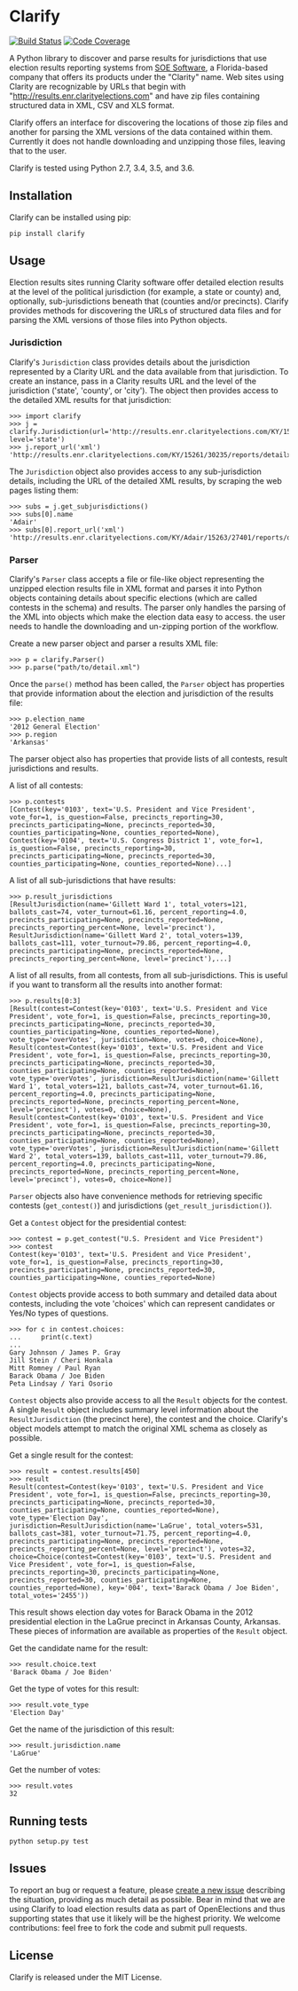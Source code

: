 Clarify
=======

[![Build Status](https://travis-ci.org/openelections/clarify.svg?branch=master)](https://travis-ci.org/openelections/clarify)
[![Code Coverage](https://codecov.io/gh/openelections/clarify/branch/master/graph/badge.svg)](https://codecov.io/gh/openelections/clarify)

A Python library to discover and parse results for jurisdictions that use election results reporting systems from [SOE Software](http://www.soesoftware.com/product/clarity-election-night-reporting/), a Florida-based company that offers its products under the "Clarity" name. Web sites using Clarity are recognizable by URLs that begin with "http://results.enr.clarityelections.com" and have zip files containing structured data in XML, CSV and XLS format.

Clarify offers an interface for discovering the locations of those zip files and another for parsing the XML versions of the data contained within them. Currently it does not handle downloading and unzipping those files, leaving that to the user.

Clarify is tested using Python 2.7, 3.4, 3.5, and 3.6.

Installation
-------------

Clarify can be installed using pip:

```
pip install clarify
```

Usage
-----

Election results sites running Clarity software offer detailed election results at the level of the political jurisdiction (for example, a state or county) and, optionally, sub-jurisdictions beneath that (counties and/or precincts). Clarify provides methods for discovering the URLs of structured data files and for parsing the XML versions of those files into Python objects.

### Jurisdiction

Clarify's `Jurisdiction` class provides details about the jurisdiction represented by a Clarity URL and the data available from that jurisdiction. To create an instance, pass in a Clarity results URL and the level of the jurisdiction ('state', 'county', or 'city'). The object then provides access to the detailed XML results for that jurisdiction:

```
>>> import clarify
>>> j = clarify.Jurisdiction(url='http://results.enr.clarityelections.com/KY/15261/30235/en/summary.html', level='state')
>>> j.report_url('xml')
'http://results.enr.clarityelections.com/KY/15261/30235/reports/detailxml.zip'
```

The `Jurisdiction` object also provides access to any sub-jurisdiction details, including the URL of the detailed XML results, by scraping the web pages listing them:

```
>>> subs = j.get_subjurisdictions()
>>> subs[0].name
'Adair'
>>> subs[0].report_url('xml')
'http://results.enr.clarityelections.com/KY/Adair/15263/27401/reports/detailxml.zip'
```

### Parser

Clarify's `Parser` class accepts a file or file-like object representing the unzipped election results file in XML format and parses it into Python objects containing details about specific elections (which are called contests in the schema) and results.  The parser only handles the parsing of the XML into objects which make the election data easy to access.  the user needs to handle the downloading and un-zipping portion of the workflow.

Create a new parser object and parser a results XML file:

```
>>> p = clarify.Parser()
>>> p.parse("path/to/detail.xml")
```

Once the ``parse()`` method has been called, the `Parser` object has properties that provide information about the election and jurisdiction of the results file:

```
>>> p.election_name
'2012 General Election'
>>> p.region
'Arkansas'
```

The parser object also has properties that provide lists of all contests, result jurisdictions and results.

A list of all contests:


```
>>> p.contests
[Contest(key='0103', text='U.S. President and Vice President', vote_for=1, is_question=False, precincts_reporting=30, precincts_participating=None, precincts_reported=30, counties_participating=None, counties_reported=None), Contest(key='0104', text='U.S. Congress District 1', vote_for=1, is_question=False, precincts_reporting=30, precincts_participating=None, precincts_reported=30, counties_participating=None, counties_reported=None)...]
```

A list of all sub-jurisdictions that have results:

```
>>> p.result_jurisdictions
[ResultJurisdiction(name='Gillett Ward 1', total_voters=121, ballots_cast=74, voter_turnout=61.16, percent_reporting=4.0, precincts_participating=None, precincts_reported=None, precincts_reporting_percent=None, level='precinct'), ResultJurisdiction(name='Gillett Ward 2', total_voters=139, ballots_cast=111, voter_turnout=79.86, percent_reporting=4.0, precincts_participating=None, precincts_reported=None, precincts_reporting_percent=None, level='precinct'),...]
```

A list of all results, from all contests, from all sub-jurisdictions.  This is useful if you want to transform all the results into another format:

```
>>> p.results[0:3]
[Result(contest=Contest(key='0103', text='U.S. President and Vice President', vote_for=1, is_question=False, precincts_reporting=30, precincts_participating=None, precincts_reported=30, counties_participating=None, counties_reported=None), vote_type='overVotes', jurisdiction=None, votes=0, choice=None), Result(contest=Contest(key='0103', text='U.S. President and Vice President', vote_for=1, is_question=False, precincts_reporting=30, precincts_participating=None, precincts_reported=30, counties_participating=None, counties_reported=None), vote_type='overVotes', jurisdiction=ResultJurisdiction(name='Gillett Ward 1', total_voters=121, ballots_cast=74, voter_turnout=61.16, percent_reporting=4.0, precincts_participating=None, precincts_reported=None, precincts_reporting_percent=None, level='precinct'), votes=0, choice=None), Result(contest=Contest(key='0103', text='U.S. President and Vice President', vote_for=1, is_question=False, precincts_reporting=30, precincts_participating=None, precincts_reported=30, counties_participating=None, counties_reported=None), vote_type='overVotes', jurisdiction=ResultJurisdiction(name='Gillett Ward 2', total_voters=139, ballots_cast=111, voter_turnout=79.86, percent_reporting=4.0, precincts_participating=None, precincts_reported=None, precincts_reporting_percent=None, level='precinct'), votes=0, choice=None)]
```

`Parser` objects also have convenience methods for retrieving specific contests (`get_contest()`) and jurisdictions (`get_result_jurisdiction()`).

Get a `Contest` object for the presidential contest:

```
>>> contest = p.get_contest("U.S. President and Vice President")
>>> contest
Contest(key='0103', text='U.S. President and Vice President', vote_for=1, is_question=False, precincts_reporting=30, precincts_participating=None, precincts_reported=30, counties_participating=None, counties_reported=None)
```

`Contest` objects provide access to both summary and detailed data about contests, including the vote 'choices' which can represent candidates or Yes/No types of questions.

```
>>> for c in contest.choices:
...     print(c.text)
...
Gary Johnson / James P. Gray
Jill Stein / Cheri Honkala
Mitt Romney / Paul Ryan
Barack Obama / Joe Biden
Peta Lindsay / Yari Osorio
```

`Contest` objects also provide access to all the ``Result`` objects for the contest. A single `Result` object includes summary level information about the `ResultJurisdiction` (the precinct here), the contest and the choice. Clarify's object models attempt to match the original XML schema as closely as possible.

Get a single result for the contest:

```
>>> result = contest.results[450]
>>> result
Result(contest=Contest(key='0103', text='U.S. President and Vice President', vote_for=1, is_question=False, precincts_reporting=30, precincts_participating=None, precincts_reported=30, counties_participating=None, counties_reported=None), vote_type='Election Day', jurisdiction=ResultJurisdiction(name='LaGrue', total_voters=531, ballots_cast=381, voter_turnout=71.75, percent_reporting=4.0, precincts_participating=None, precincts_reported=None, precincts_reporting_percent=None, level='precinct'), votes=32, choice=Choice(contest=Contest(key='0103', text='U.S. President and Vice President', vote_for=1, is_question=False, precincts_reporting=30, precincts_participating=None, precincts_reported=30, counties_participating=None, counties_reported=None), key='004', text='Barack Obama / Joe Biden', total_votes='2455'))
```

This result shows election day votes for Barack Obama in the 2012 presidential election in the LaGrue precinct in Arkansas County, Arkansas.  These pieces of information are available as properties of the `Result` object.

Get the candidate name for the result:

```
>>> result.choice.text
'Barack Obama / Joe Biden'
```

Get the type of votes for this result:

```
>>> result.vote_type
'Election Day'
```

Get the name of the jurisdiction of this result:

```
>>> result.jurisdiction.name
'LaGrue'
```

Get the number of votes:

```
>>> result.votes
32
```

Running tests
-------------

```
python setup.py test
```

Issues
------

To report an bug or request a feature, please [create a new issue](https://github.com/openelections/clarify/issues) describing the situation, providing as much detail as possible. Bear in mind that we are using Clarify to load election results data as part of OpenElections and thus supporting states that use it likely will be the highest priority. We welcome contributions: feel free to fork the code and submit pull requests.

License
-------

Clarify is released under the MIT License.
